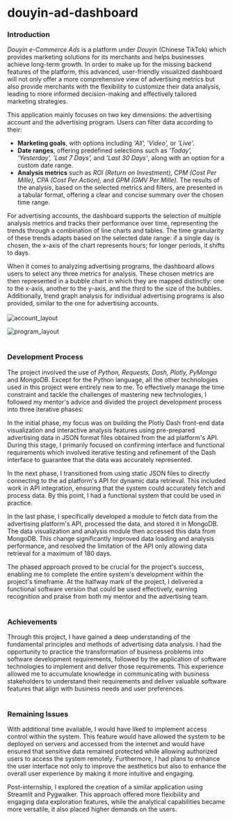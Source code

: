 # douyin-ad-dashboard

### Introduction

_Douyin e-Commerce Ads_ is a platform under _Douyin_ (Chinese TikTok) which provides marketing solutions for its merchants and helps businesses achieve long-term growth. In order to make up for the missing backend features of the platform, this advanced, user-friendly visualized dashboard will not only offer a more comprehensive view of advertising metrics but also provide merchants with the flexibility to customize their data analysis, leading to more informed decision-making and effectively tailored marketing strategies.

This application mainly focuses on two key dimensions: the advertising account and the advertising program. Users can filter data according to their:
* **Marketing goals**, with options including _'All', 'Video',_ or _'Live’_.
* **Date ranges**, offering predefined selections such as _'Today', 'Yesterday', 'Last 7 Days',_ and _'Last 30 Days'_, along with an option for a custom date range.
* **Analysis metrics** such as _ROI (Return on Investment), CPM (Cost Per Mille), CPA (Cost Per Action),_ and _GPM (GMV Per Mille)_.
The results of the analysis, based on the selected metrics and filters, are presented in a tabular format, offering a clear and concise summary over the chosen time range.

For advertising accounts, the dashboard supports the selection of multiple analysis metrics and tracks their performance over time, representing the trends through a combination of line charts and tables. The time granularity of these trends adapts based on the selected date range: if a single day is chosen, the x-axis of the chart represents hours; for longer periods, it shifts to days.

When it comes to analyzing advertising programs, the dashboard allows users to select any three metrics for analysis. These chosen metrics are then represented in a bubble chart in which they are mapped distinctly: one to the x-axis, another to the y-axis, and the third to the size of the bubbles. Additionally, trend graph analysis for individual advertising programs is also provided, similar to the one for advertising accounts.  <br><br>
![account_layout](https://github.com/EvaLin2951/douyin-ad-dashboard/assets/132865370/d3504192-07ea-4f9f-ae3b-e28328857cbf)

![program_layout](https://github.com/EvaLin2951/douyin-ad-dashboard/assets/132865370/ad9ed827-78fb-4107-b06b-0ca321c4830d)  <br><br>

### Development Process

The project involved the use of _Python, Requests, Dash, Plotly, PyMongo_ and _MongoDB_. Except for the Python language, all the other technologies used in this project were entirely new to me. To effectively manage the time constraint and tackle the challenges of mastering new technologies, I followed my mentor's advice and divided the project development process into three iterative phases:

In the initial phase, my focus was on building the Plotly Dash front-end data visualization and interactive analysis features using pre-prepared advertising data in JSON format files obtained from the ad platform's API. During this stage, I primarily focused on confirming interface and functional requirements which involved iterative testing and refinement of the Dash interface to guarantee that the data was accurately represented.

In the next phase, I transitioned from using static JSON files to directly connecting to the ad platform's API for dynamic data retrieval. This included work in API integration, ensuring that the system could accurately fetch and process data. By this point, I had a functional system that could be used in practice.

In the last phase, I specifically developed a module to fetch data from the advertising platform's API, processed the data, and stored it in MongoDB. The data visualization and analysis module then accessed this data from MongoDB. This change significantly improved data loading and analysis performance, and resolved the limitation of the API only allowing data retrieval for a maximum of 180 days.

The phased approach proved to be crucial for the project's success, enabling me to complete the entire system's development within the project's timeframe. At the halfway mark of the project,  I delivered a functional software version that could be used effectively, earning recognition and praise from both my mentor and the advertising team.  <br><br>

### Achievements

Through this project, I have gained a deep understanding of the fundamental principles and methods of advertising data analysis. I had the opportunity to practice the transformation of business problems into software development requirements, followed by the application of software technologies to implement and deliver those requirements. This experience allowed me to accumulate knowledge in communicating with business stakeholders to understand their requirements and deliver valuable software features that align with business needs and user preferences.  <br><br>

### Remaining Issues

With additional time available, I would have liked to implement access control within the system. This feature would have allowed the system to be deployed on servers and accessed from the internet and would have ensured that sensitive data remained protected while allowing authorized users to access the system remotely. Furthermore, I had plans to enhance the user interface not only to improve the aesthetics but also to enhance the overall user experience by making it more intuitive and engaging.

Post-internship, I explored the creation of a similar application using Streamlit and Pygwalker. This approach offered more flexibility and engaging data exploration features, while the analytical capabilities became more versatile, it also placed higher demands on the users.
